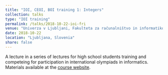 ```yaml
---
title: "IOI, CEOI, BOI training 1: Integers"
collection: talks
type: "IOI training"
permalink: /talks/2018-10-22-ioi-fri
venue: "Univerza v Ljubljani, Fakulteta za računalništvo in informatiko"
date: 2018-10-22
location: "Ljubljana, Slovenia"
share: false
---
```


A lecture in a series of lectures for high school students training and competeing
for participation in international olympiads in informatics. 
Materials available at the [course website](https://moodle.lusy.fri.uni-lj.si/course/view.php?id=60).
